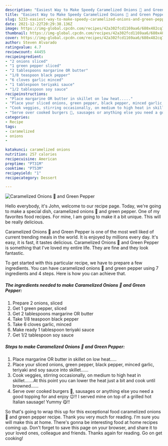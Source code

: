 ```yaml
---
description: "Easiest Way to Make Speedy Caramelized Onions 🧅 and Green Pepper"
title: "Easiest Way to Make Speedy Caramelized Onions 🧅 and Green Pepper"
slug: 5233-easiest-way-to-make-speedy-caramelized-onions-and-green-pepper
date: 2021-12-22T20:29:38.136Z
image: https://img-global.cpcdn.com/recipes/42a302fcd1169aa6/680x482cq70/caramelized-onions-and-green-pepper-recipe-main-photo.jpg
thumbnail: https://img-global.cpcdn.com/recipes/42a302fcd1169aa6/680x482cq70/caramelized-onions-and-green-pepper-recipe-main-photo.jpg
cover: https://img-global.cpcdn.com/recipes/42a302fcd1169aa6/680x482cq70/caramelized-onions-and-green-pepper-recipe-main-photo.jpg
author: Steven Alvarado
ratingvalue: 4.7
reviewcount: 44455
recipeingredient:
- "2 onions sliced"
- "1 green pepper sliced"
- "2 tablespoons margarine OR butter"
- "1/8 teaspoon black pepper"
- "6 cloves garlic minced"
- "1 tablespoon teriyaki sauce"
- "1/2 tablespoon soy sauce"
recipeinstructions:
- "Place margarine OR butter in skillet on low heat....."
- "Place your sliced onions, green pepper, black pepper, minced garlic, teriyaki and soy sauce into skillet......"
- "Cook veggies, stirring occasionally, on medium to high heat in skillet.......At this point you can lower the heat just a bit and cook until browned......"
- "Serve over cooked burgers 🍔, sausages or anything else you need a good topping for and enjoy 😉!! I served mine on top of a grilled hot Italian sausage! Yummy 😋!!"
categories:
- Recipe
tags:
- caramelized
- onions
- 

katakunci: caramelized onions  
nutrition: 257 calories
recipecuisine: American
preptime: "PT31M"
cooktime: "PT53M"
recipeyield: "1"
recipecategory: Dessert

---
```



![Caramelized Onions 🧅 and Green Pepper](https://img-global.cpcdn.com/recipes/42a302fcd1169aa6/680x482cq70/caramelized-onions-and-green-pepper-recipe-main-photo.jpg)

Hello everybody, it's John, welcome to our recipe page. Today, we're going to make a special dish, caramelized onions 🧅 and green pepper. One of my favorites food recipes. For mine, I am going to make it a bit unique. This will be really delicious.

Caramelized Onions 🧅 and Green Pepper is one of the most well liked of current trending meals in the world. It is enjoyed by millions every day. It's easy, it is fast, it tastes delicious. Caramelized Onions 🧅 and Green Pepper is something that I've loved my entire life. They are fine and they look fantastic.




To get started with this particular recipe, we have to prepare a few ingredients. You can have caramelized onions 🧅 and green pepper using 7 ingredients and 4 steps. Here is how you can achieve that.

<!--inarticleads1-->

##### The ingredients needed to make Caramelized Onions 🧅 and Green Pepper:

1. Prepare 2 onions, sliced
1. Get 1 green pepper, sliced
1. Get 2 tablespoons margarine OR butter
1. Take 1/8 teaspoon black pepper
1. Take 6 cloves garlic, minced
1. Make ready 1 tablespoon teriyaki sauce
1. Get 1/2 tablespoon soy sauce




<!--inarticleads2-->

##### Steps to make Caramelized Onions 🧅 and Green Pepper:

1. Place margarine OR butter in skillet on low heat.....
1. Place your sliced onions, green pepper, black pepper, minced garlic, teriyaki and soy sauce into skillet......
1. Cook veggies, stirring occasionally, on medium to high heat in skillet.......At this point you can lower the heat just a bit and cook until browned......
1. Serve over cooked burgers 🍔, sausages or anything else you need a good topping for and enjoy 😉!! I served mine on top of a grilled hot Italian sausage! Yummy 😋!!




So that's going to wrap this up for this exceptional food caramelized onions 🧅 and green pepper recipe. Thank you very much for reading. I'm sure you will make this at home. There's gonna be interesting food at home recipes coming up. Don't forget to save this page on your browser, and share it to your loved ones, colleague and friends. Thanks again for reading. Go on get cooking!
